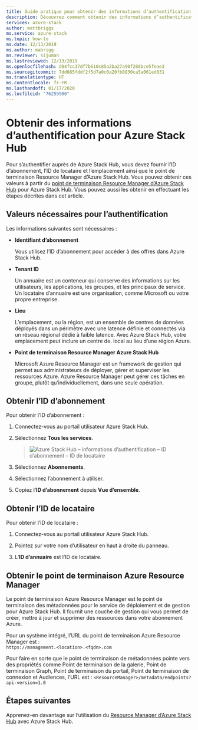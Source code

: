 ```yaml
---
title: Guide pratique pour obtenir des informations d’authentification pour Azure Stack Hub | Microsoft Docs
description: Découvrez comment obtenir des informations d’authentification pour Azure Stack Hub
services: azure-stack
author: mattbriggs
ms.service: azure-stack
ms.topic: how-to
ms.date: 12/13/2019
ms.author: mabrigg
ms.reviewer: sijuman
ms.lastreviewed: 12/13/2019
ms.openlocfilehash: d04fcc37df7b610c85a2ba27a90f288bce5feae3
ms.sourcegitcommit: 7dd685fddf2f5d7a0c0a20fb8830ca5a061ed031
ms.translationtype: HT
ms.contentlocale: fr-FR
ms.lasthandoff: 01/17/2020
ms.locfileid: "76259900"
---
```

# <a name="get-authentication-information-for-azure-stack-hub"></a>Obtenir des informations d’authentification pour Azure Stack Hub

Pour s’authentifier auprès de Azure Stack Hub, vous devez fournir l’ID d’abonnement, l’ID de locataire et l’emplacement ainsi que le point de terminaison Resource Manager d’Azure Stack Hub. Vous pouvez obtenir ces valeurs à partir du [point de terminaison Resource Manager d’Azure Stack Hub](https://docs.microsoft.com/azure-stack/user/azure-stack-version-profiles-ruby?view=azs-1910#the-azure-stack-hub-resource-manager-endpoint) pour Azure Stack Hub. Vous pouvez aussi les obtenir en effectuant les étapes décrites dans cet article.

## <a name="values-needed-to-authenticate"></a>Valeurs nécessaires pour l’authentification

Les informations suivantes sont nécessaires :

-   **Identifiant d’abonnement**  

    Vous utilisez l’ID d’abonnement pour accéder à des offres dans Azure Stack Hub.

-   **Tenant ID**

    Un annuaire est un conteneur qui conserve des informations sur les utilisateurs, les applications, les groupes, et les principaux de service. Un locataire d’annuaire est une organisation, comme Microsoft ou votre propre entreprise.

-   **Lieu**

    L’emplacement, ou la région, est un ensemble de centres de données déployés dans un périmètre avec une latence définie et connectés via un réseau régional dédié à faible latence. Avec Azure Stack Hub, votre emplacement peut inclure un centre de. local au lieu d’une région Azure.

-   **Point de terminaison Resource Manager Azure Stack Hub**

    Microsoft Azure Resource Manager est un framework de gestion qui permet aux administrateurs de déployer, gérer et superviser les ressources Azure. Azure Resource Manager peut gérer ces tâches en groupe, plutôt qu’individuellement, dans une seule opération.

## <a name="get-the-subscription-id"></a>Obtenir l’ID d’abonnement

Pour obtenir l’ID d’abonnement :

1.  Connectez-vous au portail utilisateur Azure Stack Hub.

2.  Sélectionnez **Tous les services**.

    > ![Azure Stack Hub – informations d’authentification – ID d’abonnement – ID de locataire](./media/authenticate-azure-stack-hub/azure-stack-hub-auth-info.png)

3.  Sélectionnez **Abonnements**.

4.  Sélectionnez l’abonnement à utiliser.

5.  Copiez l’**ID d’abonnement** depuis **Vue d’ensemble**.

## <a name="get-the-tenant-id"></a>Obtenir l’ID de locataire

Pour obtenir l’ID de locataire :

1.  Connectez-vous au portail utilisateur Azure Stack Hub.

2.  Pointez sur votre nom d’utilisateur en haut à droite du panneau.

3.  L’**ID d’annuaire** est l’ID de locataire.

## <a name="get-the-azure-resource-manager-endpoint"></a>Obtenir le point de terminaison Azure Resource Manager

Le point de terminaison Azure Resource Manager est le point de terminaison des métadonnées pour le service de déploiement et de gestion pour Azure Stack Hub. Il fournit une couche de gestion qui vous permet de créer, mettre à jour et supprimer des ressources dans votre abonnement Azure.

Pour un système intégré, l’URL du point de terminaison Azure Resource Manager est :<br>`https://management.<location>.<fqdn>.com`

Pour faire en sorte que le point de terminaison de métadonnées pointe vers des propriétés comme Point de terminaison de la galerie, Point de terminaison Graph, Point de terminaison du portail, Point de terminaison de connexion et Audiences, l’URL est : `<ResourceManager>/metadata/endpoints?api-version=1.0`

## <a name="next-steps"></a>Étapes suivantes

Apprenez-en davantage sur l’utilisation du [Resource Manager d’Azure Stack Hub](https://docs.microsoft.com/azure-stack/user/azure-stack-version-profiles?view=azs-1910) avec Azure Stack Hub.
